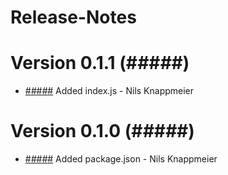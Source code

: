 # Release-Notes

<a name="current-release"></a>
# Version 0.1.1 (#_#_#_#_#)

* [#_#_#_#_#](https://github.com/nknapp/example/commit/#_#_#_#_#) Added index.js - Nils Knappmeier



# Version 0.1.0 (#_#_#_#_#)

* [#_#_#_#_#](https://github.com/nknapp/example/commit/#_#_#_#_#) Added package.json - Nils Knappmeier
